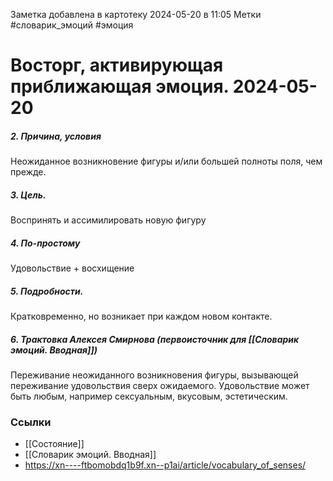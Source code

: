 Заметка добавлена в картотеку 2024-05-20 в 11:05
Метки #словарик_эмоций #эмоция

#  Восторг, активирующая приближающая эмоция. 2024-05-20

##### 2. Причина, условия
Неожиданное  возникновение фигуры и/или большей полноты поля, чем прежде.
##### 3. Цель.
Воспринять и ассимилировать новую фигуру
##### 4. По-простому
Удовольствие + восхищение
##### 5. Подробности.
Кратковременно, но возникает при каждом новом контакте.
##### 6. Трактовка Алексея Смирнова (первоисточник для [[Словарик эмоций. Вводная]])
Переживание неожиданного возникновения фигуры, вызывающей переживание удовольствия сверх ожидаемого. Удовольствие может быть любым, например сексуальным, вкусовым, эстетическим.


### Ссылки
- [[Состояние]]
- [[Словарик эмоций. Вводная]]
- https://xn----ftbomobdq1b9f.xn--p1ai/article/vocabulary_of_senses/




